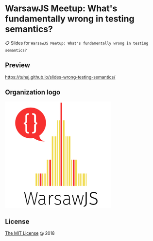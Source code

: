 # WarsawJS Meetup: What's fundamentally wrong in testing semantics?

:clipboard: Slides for `WarsawJS Meetup: What's fundamentally wrong in testing semantics?`

## Preview

<https://tuhaj.github.io/slides-wrong-testing-semantics/>

## Organization logo

<img src="./vendors/shower-warsawjs/images/logo.svg" width="350"/>

## License

[The MIT License](http://en.wikipedia.org/wiki/MIT_License) @ 2018

